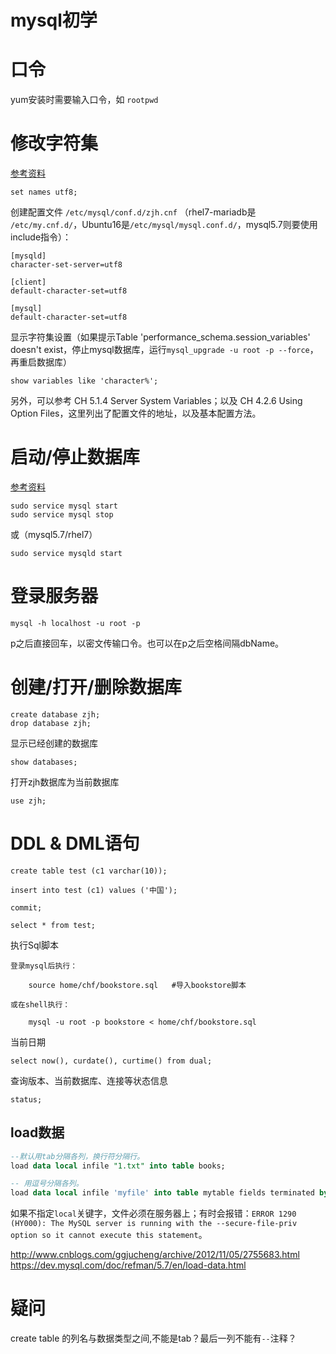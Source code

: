 mysql初学
=========

# 口令

yum安装时需要输入口令，如 `rootpwd`

# 修改字符集

[参考资料](http://blog.chinaunix.net/uid-545411-id-2385599.html)

	set names utf8;
	
创建配置文件 `/etc/mysql/conf.d/zjh.cnf` （rhel7-mariadb是 `/etc/my.cnf.d/`，Ubuntu16是`/etc/mysql/mysql.conf.d/`，mysql5.7则要使用include指令）：
	
	[mysqld]
	character-set-server=utf8

	[client]
	default-character-set=utf8

	[mysql]
	default-character-set=utf8

显示字符集设置（如果提示Table 'performance_schema.session_variables' doesn't exist，停止mysql数据库，运行`mysql_upgrade -u root -p --force`，再重启数据库）

	show variables like 'character%';

另外，可以参考 CH 5.1.4 Server System Variables；以及 CH 4.2.6 Using Option Files，这里列出了配置文件的地址，以及基本配置方法。

# 启动/停止数据库

[参考资料](http://www.cnblogs.com/linjiqin/p/3544472.html)

	sudo service mysql start
	sudo service mysql stop
	
或（mysql5.7/rhel7）

	sudo service mysqld start

# 登录服务器

	mysql -h localhost -u root -p

p之后直接回车，以密文传输口令。也可以在p之后空格间隔dbName。

# 创建/打开/删除数据库

	create database zjh;
	drop database zjh;

显示已经创建的数据库

	show databases;

打开zjh数据库为当前数据库

	use zjh;

# DDL & DML语句

	create table test (c1 varchar(10));

	insert into test (c1) values ('中国');

	commit;

	select * from test;

执行Sql脚本

	登录mysql后执行：

		source home/chf/bookstore.sql   #导入bookstore脚本

	或在shell执行： 

		mysql -u root -p bookstore < home/chf/bookstore.sql

当前日期

	select now(), curdate(), curtime() from dual;

查询版本、当前数据库、连接等状态信息 

	status;

## load数据

```sql
--默认用tab分隔各列，换行符分隔行。
load data local infile "1.txt" into table books;

-- 用逗号分隔各列。
load data local infile 'myfile' into table mytable fields terminated by ',' lines terminated by '\n';
```

如果不指定`local`关键字，文件必须在服务器上；有时会报错：`ERROR 1290 (HY000): The MySQL server is running with the --secure-file-priv option so it cannot execute this statement`。

http://www.cnblogs.com/ggjucheng/archive/2012/11/05/2755683.html
https://dev.mysql.com/doc/refman/5.7/en/load-data.html

# 疑问

create table 的列名与数据类型之间,不能是tab？最后一列不能有`--`注释？

